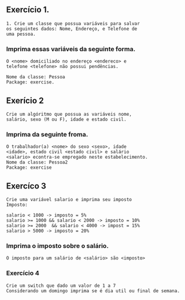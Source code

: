   ## Exercício 1.

    1. Crie um classe que possua variáveis para salvar
    os seguintes dados: Nome, Endereço, e Telefone de
    uma pessoa.

   ### Imprima essas variáveis da seguinte forma.
       
    O <nome> domiciliado no endereço <endereco> e
    telefone <telefone> não possui pendências.
    
    Nome da classe: Pessoa
    Package: exercise.
   
  ## Exerício 2
  
    Crie um algóritmo que possua as variáveis nome,
    salário, sexo (M ou F), idade e estado civil.
    
  ### Imprima da seguinte froma.
  
    O trabalhador(a) <nome> do sexo <sexo>, idade
    <idade>, estado civil <estado civil> e salário 
    <salario> econtra-se empregado neste estabelecimento.
    Nome da classe: Pessoa2
    Package: exercise
    
  ## Exercíco 3
    
    Crie uma variável salario e imprima seu imposto
    Imposto:
    
    salario < 1000 -> imposto = 5%
    salario >= 1000 && salario < 2000 -> imposto = 10%
    salario >= 2000  && salario < 4000 -> impost = 15%
    salario > 5000 -> imposto = 20%
    
  ### Imprima o imposto sobre o salário.
    
    O imposto para um salário de <salário> são <imposto>  
  
  ### Exercício 4
  
    Crie um switch que dado um valor de 1 a 7
    Considerando um domingo imprima se é dia util ou final de semana.
